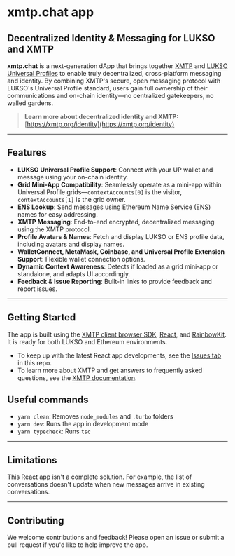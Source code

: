 # xmtp.chat app

## Decentralized Identity & Messaging for LUKSO and XMTP

**xmtp.chat** is a next-generation dApp that brings together [XMTP](https://xmtp.org/) and [LUKSO Universal Profiles](https://docs.lukso.tech/essentials/universal-profile/) to enable truly decentralized, cross-platform messaging and identity. By combining XMTP's secure, open messaging protocol with LUKSO's Universal Profile standard, users gain full ownership of their communications and on-chain identity—no centralized gatekeepers, no walled gardens.

> **Learn more about decentralized identity and XMTP:** [https://xmtp.org/identity](https://xmtp.org/identity)

---

## Features

- **LUKSO Universal Profile Support**: Connect with your UP wallet and message using your on-chain identity.
- **Grid Mini-App Compatibility**: Seamlessly operate as a mini-app within Universal Profile grids—`contextAccounts[0]` is the visitor, `contextAccounts[1]` is the grid owner.
- **ENS Lookup**: Send messages using Ethereum Name Service (ENS) names for easy addressing.
- **XMTP Messaging**: End-to-end encrypted, decentralized messaging using the XMTP protocol.
- **Profile Avatars & Names**: Fetch and display LUKSO or ENS profile data, including avatars and display names.
- **WalletConnect, MetaMask, Coinbase, and Universal Profile Extension Support**: Flexible wallet connection options.
- **Dynamic Context Awareness**: Detects if loaded as a grid mini-app or standalone, and adapts UI accordingly.
- **Feedback & Issue Reporting**: Built-in links to provide feedback and report issues.

---

## Getting Started

The app is built using the [XMTP client browser SDK](/sdks/browser-sdk/README.md), [React](https://react.dev/), and [RainbowKit](https://www.rainbowkit.com/). It is ready for both LUKSO and Ethereum environments.

- To keep up with the latest React app developments, see the [Issues tab](https://github.com/xmtp/xmtp-js/issues) in this repo.
- To learn more about XMTP and get answers to frequently asked questions, see the [XMTP documentation](https://xmtp.org/docs).

## Useful commands

- `yarn clean`: Removes `node_modules` and `.turbo` folders
- `yarn dev`: Runs the app in development mode
- `yarn typecheck`: Runs `tsc`

---

## Limitations

This React app isn't a complete solution. For example, the list of conversations doesn't update when new messages arrive in existing conversations.

---

## Contributing

We welcome contributions and feedback! Please open an issue or submit a pull request if you'd like to help improve the app.
